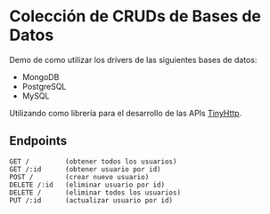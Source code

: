 # Colección de CRUDs de Bases de Datos

Demo de como utilizar los drivers de las siguientes bases de datos:

- MongoDB
- PostgreSQL
- MySQL

Utilizando como librería para el desarrollo de las APIs [TinyHttp](https://tinyhttp.v1rtl.site/).

## Endpoints

```
GET /         (obtener todos los usuarios)
GET /:id      (obtener usuario por id)
POST /        (crear nuevo usuario)
DELETE /:id   (eliminar usuario por id)
DELETE /      (eliminar todos los usuarios)
PUT /:id      (actualizar usuario por id)
```
